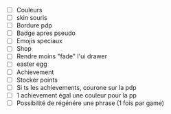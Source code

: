 - [ ] Couleurs
- [ ] skin souris
- [ ] Bordure pdp
- [ ] Badge apres pseudo
- [ ] Emojis speciaux
- [ ] Shop
- [ ] Rendre moins "fade" l'ui drawer
- [ ] easter egg
- [ ] Achievement
- [ ] Stocker points
- [ ] Si ts les achievements, courone sur la pdp
- [ ] 1 achievement égal une couleur pour la pp
- [ ] Possibilité de régénére une phrase (1 fois par game)
